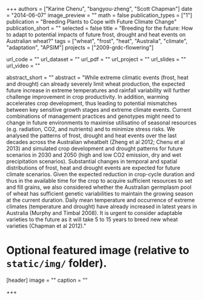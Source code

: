 +++
authors = ["Karine Chenu", "bangyou-zheng", "Scott Chapman"]
date = "2014-06-07"
image_preview = ""
math = false
publication_types = ["1"]
publication = "Breeding Plants to Cope with Future Climate Change"
publication_short = ""
selected = false
title = "Breeding for the future: How to adapt to potential impacts of future frost, drought and heat events on Australian wheat?"
tags = ["wheat", "frost", "heat", "Australia", "climate", "adaptation", "APSIM"]
projects = ["2009-grdc-flowering"]

url_code = ""
url_dataset = ""
url_pdf = ""
url_project = ""
url_slides = ""
url_video = ""

abstract_short = ""
abstract = "While extreme climatic events (frost, heat and drought) can already severely limit wheat production, the expected future increase in extreme temperatures and rainfall variability will further challenge improvement in crop productivity. In addition, warming accelerates crop development, thus leading to potential mismatches between key sensitive growth stages and extreme climate events. Current combinations of management practices and genotypes might need to change in future environments to maximise utilisatino of seasonal resources (e.g. radiation, CO2, and nutrients) and to minimize stress risks. We analysed the patterns of frost, drought and heat events over the last decades across the Australian wheatbelt (Zheng et al 2012; Chenu et al 2013) and simulated crop development and drought patterns for future scenarios in 2030 and 2050 (high and low CO2 emission, dry and wet precipitation scenarios). Substantial changes in temporal and spatial distributions of frost, heat and drought events are expected for future climate scenarios. Given the expected reduction in crop-cycle duration and thus in the available time for the crop to acquire sufficient resources to set and fill grains, we also considered whether the Australian germplasm pool of wheat has sufficient genetic variabilities to maintain the growing season at the current duration. Daily mean temperature and occurrence of extreme climates (temperature and drought) have already increased in latest years in Australia (Murphy and Timbal 2008). It is urgent to consider adaptable varieties to the future as it will take 5 to 15 years to breed new wheat varieties (Chapman et al 2012)."


# Optional featured image (relative to `static/img/` folder).
[header]
image = ""
caption = ""

+++

